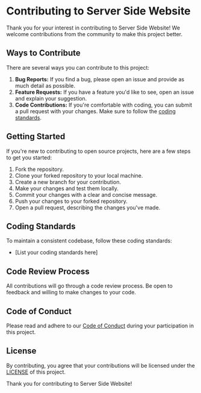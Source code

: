 # Contributing to Server Side Website

Thank you for your interest in contributing to Server Side Website! We welcome contributions from the community to make this project better.

## Ways to Contribute

There are several ways you can contribute to this project:

1. **Bug Reports:** If you find a bug, please open an issue and provide as much detail as possible.
2. **Feature Requests:** If you have a feature you'd like to see, open an issue and explain your suggestion.
3. **Code Contributions:** If you're comfortable with coding, you can submit a pull request with your changes. Make sure to follow the [coding standards](#coding-standards).

## Getting Started

If you're new to contributing to open source projects, here are a few steps to get you started:

1. Fork the repository.
2. Clone your forked repository to your local machine.
3. Create a new branch for your contribution.
4. Make your changes and test them locally.
5. Commit your changes with a clear and concise message.
6. Push your changes to your forked repository.
7. Open a pull request, describing the changes you've made.

## Coding Standards

To maintain a consistent codebase, follow these coding standards:

- [List your coding standards here]

## Code Review Process

All contributions will go through a code review process. Be open to feedback and willing to make changes to your code.

## Code of Conduct

Please read and adhere to our [Code of Conduct](CODE_OF_CONDUCT.md) during your participation in this project.

## License

By contributing, you agree that your contributions will be licensed under the [LICENSE](LICENSE.md) of this project.

Thank you for contributing to Server Side Website!

